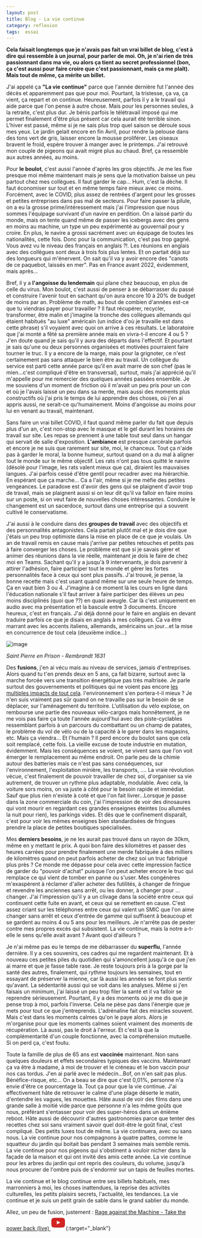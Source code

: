 ```yaml
---
layout: post
title: Blog - La vie continue
category: reflexion 
tags:  essai
---
```


**Cela faisait longtemps que je n'avais pas fait un vrai billet de blog, c'est à dire qui ressemble à un journal, pour parler de moi. Oh, je n'ai rien de très passionnant dans ma vie, ou alors ça tient au secret professionnel (bon, ça c'est aussi pour faire croire que c'est passionnant, mais ça me plaît). Mais tout de même, ça mérite un billet.**

J'ai appelé ça **"La vie continue"** parce que l'année dernière fut l'année des décès et apparemment pas que pour moi. Pourtant, la tristesse, ça va, ça vient, ça repart et on continue. Heureusement, parfois il y a le travail qui aide parce que l'on pense à autre chose. Mais pour les personnes seules, à la retraite, c'est plus dur. Je bénis parfois le télétravail imposé qui me permet finalement d'être plus présent car cela aurait été terrible sinon. L'hiver est passé, même si je ne sais plus trop quel saison se déroule sous mes yeux. Le jardin gelait encore en fin Avril, pour rendre la pelouse dans des tons vert de gris, laisser encore la mousse proliférer. Les oiseaux bravent le froid, espère trouver à manger avec le printemps. J'ai retrouvé mon couple de pigeons qui avait migré plus au chaud. Bref, ça ressemble aux autres années, au moins. 

Pour **le boulot**, c'est aussi l'année d'après les gros objectifs. Je me les fixe presque moi même maintenant mais je sens que la motivation baisse un peu partout chez mes collègues. Il faut garder le cap... Hum, c'est la dèche. Il faut économiser sur tout et en même temps faire mieux avec ce moins. Forcément, avec le COVID, plus assez de rentrées d'argent pour les grosses et petites entreprises dans pas mal de secteurs. Pour faire passer la pilule, on a eu la grosse prime/intéressement mais j'ai l'impression que nous sommes l'équipage survivant d'un navire en perdition. On a laissé partir du monde, mais on tente quand même de passer les icebergs avec des gens en moins au machine, un type un peu expérimenté au gouvernail pour y croire. En plus, le navire a grossi sacrément avec un équipage de toutes les nationalités, cette fois. Donc pour la communication, c'est pas trop gagné. Vous avez vu le niveau des français en anglais ?!. Les réunions en anglais avec des collègues sont deux à trois fois plus lentes. Et on partait déjà sur des longueurs qui m'énervent. On sait qu'il va y avoir encore des "canots de ce paquebot, laissés en mer". Pas en France avant 2022, évidemment, mais après...

Bref, il y a **l'angoisse du lendemain** qui plane chez beaucoup, en plus de celle du virus. Mon boulot, c'est aussi de penser à se débarrasser du passé et construire l'avenir tout en sachant qu'on aura encore 10 à 20% de budget de moins par an. Problème de math, au bout de combien d'années est-ce que tu viendras payer pour travailler ? Il faut récupérer, recycler, transformer, être malin et j'imagine la tronche des collègues allemands qui étaient habitués "au luxe" américain (un indice d'où je travaille est dans cette phrase) s'il voyaient avec quoi on arrive à ces résultats. Le laboratoire que j'ai monté a fêté sa première année mais en vivra-t-il encore 4 ou 5 ? J'en doute quand je sais qu'il y aura des départs dans l'effectif. Et pourtant je sais qu'une ou deux personnes organisées et motivées pourraient faire tourner le truc. Il y a encore de la marge, mais pour la grignoter, ce n'est certainement pas sans attaquer le bien être au travail. Un collègue du service est parti cette année parce qu'il en avait marre de son chef (pas le mien...c'est compliqué d'être en transversal), surtout, mais j'ai apprécié qu'il m'appelle pour me remercier des quelques années passées ensemble. Je me souviens d'un moment de friction où il m'avait un peu pris pour un con et où je l'avais laissé un peu dans sa merde, mais aussi des moments plus constructifs où j'ai pris le temps de lui apprendre des choses, où j'en ai appris aussi, ne serait-ce qu'humainement. Moins d'angoisse au moins pour lui en venant au travail, maintenant.

Sans faire un vrai billet COVID, il faut quand même parler du fait que depuis plus d'un an, c'est non-stop avec le masque et le gel durant les horaires de travail sur site. Les repas se prennent à une table tout seul dans un hangar qui servait de salle d'exposition. **L'ambiance** est presque carcérale parfois et encore je ne suis que rarement sur site, moi, le chanceux. Tout ça n'aide pas à garder le moral, la bonne humeur, surtout quand on a du mal à aligner tout le monde sur le même objectif. Les rats n'ont pas tous quitté le navire (désolé pour l'image, les rats valent mieux que ça), diraient les mauvaises langues. J'ai parfois cessé d'être gentil pour recadrer avec ma hiérarchie. En espérant que ça marche... Ca a l'air, même si je me méfie des petites vengeances. Le paradoxe est d'avoir des gens qui se plaignent d'avoir trop de travail, mais se plaignent aussi si on leur dit qu'il va falloir en faire moins sur un poste, si on veut faire de nouvelles choses intéressantes. Conduire le changement est un sacerdoce, surtout dans une entreprise qui a souvent cultivé le conservatisme. 

J'ai aussi à le conduire dans des **groupes de travail** avec des objectifs et des personnalités antagonistes. Cela partait plutôt mal et je dois dire que j'étais un peu trop optimiste dans la mise en place de ce que je voulais. Un an de travail remis en cause mais j'arrive par petites retouches et petits pas à faire converger les choses. Le problème est que si je savais gérer et animer des réunions dans la vie réelle, maintenant je dois le faire de chez moi en Teams. Sachant qu'il y a jusqu'à 9 intervenants, je dois parvenir à attirer l'adhésion, faire participer tout le monde et gérer les fortes personnalités face à ceux qui sont plus passifs. J'ai trouvé, je pense, la bonne recette mais c'est usant quand même sur une seule heure de temps. Ça en vaut bien 3 ou 4. J'imagine à ce moment là les cours en ligne dans l'éducation nationale s'il faut arriver à faire participer des élèves un peu moins disciplinés (quoi que ??) en quasi aveugle. Car là c'est uniquement en audio avec ma présentation et la bascule entre 3 documents. Encore heureux, c'est en français. J'ai déjà donné pour le faire en anglais en devant traduire parfois ce que je disais en anglais à mes collègues. Ca va être marrant avec les accents italiens, allemands, américains un jour...et la mise en concurrence de tout cela (deuxième indice...)

![image](https://filedn.eu/llqi9IBxlYouGRXYG2xlROb/img/2021/laviecontinue.jpg)

*Saint Pierre en Prison - Rembrandt 1631*

Des **fusions**, j'en ai vécu mais au niveau de services, jamais d'entreprises. Alors quand tu t'en prends deux en 5 ans, ça fait bizarre, surtout avec la marche forcée vers une transition énergétique pas très maîtrisée. Je parle surtout des gouvernements et politiques qui ne voient pas encore [les multiples impacts de tout cela](https://www.cheziceman.fr/2021/consommerdure/). l'environnement s'en portera-t-il mieux ? Je n'en suis vraiment pas sûr quand on ne travaille pas sur le besoin de se déplacer, sur l'aménagement du territoire. L'utilisation du vélo explose, on rembourse une partie des nouveaux vélo-cargos mais honnêtement, je ne me vois pas faire ça toute l'année aujourd'hui avec des piste-cyclables ressemblant parfois à un parcours du combattant ou un champ de patates, le problème du vol de vélo ou de la capacité à le garer dans les magasins, etc. Mais ça viendra... Et l'humain ? Il perd encore du boulot sans que cela soit remplacé, cette fois. La vieille excuse de toute industrie en mutation, évidemment. Mais les conséquences se voient, se vivent sans que l'on voit émerger le remplacement au même endroit. On parle peu de la chimie autour des batteries mais ce n'est pas sans conséquences, sur l'environnement, l'exploitation minière, les transports, .... La vraie révolution vécue, c'est finalement de pouvoir travailler de chez soi, d'organiser sa vie autrement, de trouver un rythme plus adaptable, modulable. Avec cela, la voiture sors moins, on va juste à côté pour le besoin rapide et immédiat. Sauf que plus rien n'existe à coté et que l'on fait livrer...Lorsque je passe dans la zone commerciale du coin, j'ai l'impression de voir des dinosaures qui vont mourir en regardant ces grandes enseignes éteintes (ou allumées la nuit pour rien), les parkings vides. Et dès que le confinement disparaît, c'est pour voir les mêmes enseignes bien standardisées de fringues prendre la place de petites boutiques spécialisées.

Mes **derniers besoins**, je ne les aurait pas trouvé dans un rayon de 30km, même en y mettant le prix. A quoi bon faire des kilomètres et passer des heures carrées pour prendre finalement une merde fabriquée à des milliers de kilomètres quand on peut parfois acheter de chez soi un truc fabriqué plus près ? Ce monde me dépasse pour cela avec cette impression factice de garder du "pouvoir d'achat" puisque l'on peut acheter encore le truc qui remplace ce qui vient de tomber en panne ou s'user. Mes congénères m'exaspèrent à réclamer d'aller acheter des futilités, à changer de fringue et revendre les anciennes sans arrêt, ou les donner, à changer pour ... changer. J'ai l'impression qu'il y a un clivage dans la société entre ceux qui continuent cette fuite en avant, et ceux qui se remettent en cause. C'est assez criant sur les téléphones entre ceux qui valent un SMIC que l'on aime changer sans arrêt et ceux d'entrée de gamme qui suffisent à beaucoup et se gardent au moins 4 ou 5 ans pour les meilleurs. Je n'arrête pas de pester contre mes propres excès qui subsistent. La vie continue, mais la notre a-t-elle le sens qu'elle avait avant ? Avant quoi d'ailleurs ? 

Je n'ai même pas eu le temps de me débarrasser du **superflu**, l'année dernière. Il y a ces souvenirs, ces cadres qui me regardent maintenant. Et à nouveau ces petites piles du quotidien qui s'amoncellent jusqu'à ce que j'en ai marre et que je fasse table rase. Je reste toujours pris à la gorge par la santé des autres, finalement, qui rythme toujours les semaines, tout en essayant de préserver la mienne, car là aussi les années se font plus sentir qu'avant. La sédentarité aussi qui se voit dans les analyses. Même si j'en faisais un minimum, j'ai laissé un peu trop filer la santé et il va falloir se reprendre sérieusement. Pourtant, il y a des moments où je me dis que je pense trop à moi, parfois l'inverse. Cela ne pèse pas dans l'énergie que je mets pour tout ce que j'entreprends. L'adrénaline fait des miracles souvent. Mais c'est dans les moments calmes qu'on le paye alors. Alors je m'organise pour que les moments calmes soient vraiment des moments de récupération. Là aussi, pas le droit à l'erreur. Et c'est là que la complémentarité d'un couple fonctionne, avec la compréhension mutuelle. Si on perd ça, c'est foutu. 

Toute la famille de plus de 65 ans est **vaccinée** maintenant. Non sans quelques douleurs et effets secondaires typiques des vaccins. Maintenant ça va être à madame, à moi de trouver et le créneau et le bon vaccin pour nos cas tordus. J'en ai parlé avec le médecin...Bof, on n'en sait pas plus. Bénéfice-risque, etc... On a beau se dire que c'est 0,01%, personne n'a envie d'être ce pourcentage là. Tout ça pour que la vie continue. J'ai effectivement hâte de retrouver le calme d'une plage déserte le matin, d'entendre les vagues, les mouettes. Hâte aussi de voir des films dans une grande salle à moitié vide parce que personne n'a les même goûts que nous, préférant s'entasser pour voir des super-héros dans un énième reboot. Hâte aussi de découvrir d'autres gastronomies parce que tenter des recettes chez soi sans vraiment savoir quel doit-être le goût final, c'est compliqué. Des petits luxes tout de même. La vie continuera, avec ou sans nous. La vie continue pour nos compagnons à quatre pattes, comme le squatteur du jardin qui boitait bas pendant 3 semaines mais semble remis. La vie continue pour nos pigeons qui s'obstinent à vouloir nicher dans la façade de la maison et qui ont invité des amis cette année. La vie continue pour les arbres du jardin qui ont repris des couleurs, du volume, jusqu'à nous procurer de l'ombre puis de s'endormir sur un tapis de feuilles mortes.

La vie continue et le blog continue entre ses billets habituels, mes marronniers à moi, les choses inattendues, la reprise des activités culturelles, les petits plaisirs secrets, l'actualité, les tendances. La vie continue et je suis un petit grain de sable dans le grand sablier du monde. 

Allez, un peu de fusion, justement : [Rage against the Machine - Take the power back (live) ![video](/images/youtube.png)](https://www.youtube.com/watch?v=rMjjsjNBS_4){:target="_blank"}
